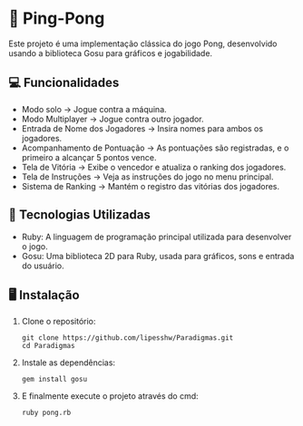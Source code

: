 # 🏓 Ping-Pong

Este projeto é uma implementação clássica do jogo Pong, desenvolvido usando a biblioteca Gosu para gráficos e jogabilidade.

## 💻 Funcionalidades
- Modo solo → Jogue contra a máquina.
- Modo Multiplayer → Jogue contra outro jogador.
- Entrada de Nome dos Jogadores → Insira nomes para ambos os jogadores.
- Acompanhamento de Pontuação → As pontuações são registradas, e o primeiro a alcançar 5 pontos vence.
- Tela de Vitória → Exibe o vencedor e atualiza o ranking dos jogadores.
- Tela de Instruções → Veja as instruções do jogo no menu principal.
- Sistema de Ranking → Mantém o registro das vitórias dos jogadores.

## 🚀 Tecnologias Utilizadas

- Ruby: A linguagem de programação principal utilizada para desenvolver o jogo.
- Gosu: Uma biblioteca 2D para Ruby, usada para gráficos, sons e entrada do usuário.

  
## 🖥️ Instalação

1. Clone o repositório:
   ```
   git clone https://github.com/lipesshw/Paradigmas.git
   cd Paradigmas
   ```

2. Instale as dependências:
   ```
   gem install gosu
   ```

3. E finalmente execute o projeto através do cmd:
   ```
   ruby pong.rb
   ```


